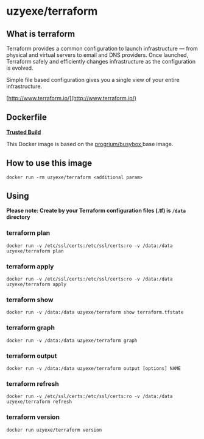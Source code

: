 # uzyexe/terraform

## What is terraform

Terraform provides a common configuration to launch infrastructure — from physical and virtual servers to email and DNS providers. Once launched, Terraform safely and efficiently changes infrastructure as the configuration is evolved.

Simple file based configuration gives you a single view of your entire infrastructure.

[http://www.terraform.io/](http://www.terraform.io/)

## Dockerfile

[**Trusted Build**](https://registry.hub.docker.com/u/uzyexe/terraform/)

This Docker image is based on the [progrium/busybox
](https://registry.hub.docker.com/u/progrium/busybox/) base image.

## How to use this image

```
docker run -rm uzyexe/terraform <additional param>
```

## Using

**Please note: Create by your Terraform configuration files (.tf) is `/data` directory**

### terraform plan

```
docker run -v /etc/ssl/certs:/etc/ssl/certs:ro -v /data:/data uzyexe/terraform plan
```

### terraform apply

```
docker run -v /etc/ssl/certs:/etc/ssl/certs:ro -v /data:/data uzyexe/terraform apply
```

### terraform show

```
docker run -v /data:/data uzyexe/terraform show terraform.tfstate
```

### terraform graph

```
docker run -v /data:/data uzyexe/terraform graph
```

### terraform output

```
docker run -v /data:/data uzyexe/terraform output [options] NAME
```

### terraform refresh

```
docker run -v /etc/ssl/certs:/etc/ssl/certs:ro -v /data:/data uzyexe/terraform refresh
```

### terraform version

```
docker run uzyexe/terraform version
```


